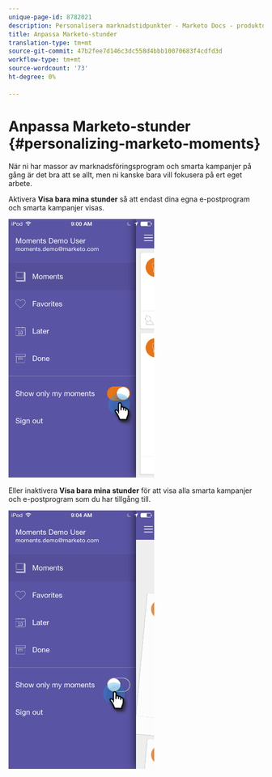 ```yaml
---
unique-page-id: 8782021
description: Personalisera marknadstidpunkter - Marketo Docs - produktdokumentation
title: Anpassa Marketo-stunder
translation-type: tm+mt
source-git-commit: 47b2fee7d146c3dc558d4bbb10070683f4cdfd3d
workflow-type: tm+mt
source-wordcount: '73'
ht-degree: 0%

---
```



# Anpassa Marketo-stunder {#personalizing-marketo-moments}

När ni har massor av marknadsföringsprogram och smarta kampanjer på gång är det bra att se allt, men ni kanske bara vill fokusera på ert eget arbete.

Aktivera **Visa bara mina stunder** så att endast dina egna e-postprogram och smarta kampanjer visas.

![](assets/image2015-7-16-15-3a53-3a24.png)

Eller inaktivera **Visa bara mina stunder** för att visa alla smarta kampanjer och e-postprogram som du har tillgång till.

![](assets/image2015-7-16-15-3a55-3a29.png)

